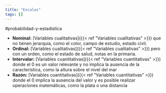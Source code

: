 ```yaml
---
title: "Escalas"
tags: []
---
```

#probabilidad-y-estadística 
- **Nominal:** [Variables cualitativas]({{< ref "Variables cualitativas" >}}) que no tienen jerarquía, como el color, campo de estudio, estado civil.
- **Ordinal:** [Variables cualitativas]({{< ref "Variables cualitativas" >}}) pero con un orden, como el estado de salud, notas en la primaria.
- **Intervalar:** [Variables cuantitativas]({{< ref "Variables cuantitativas" >}}) donde el 0 es un valor relevante y no implica la ausencia de la característica, como la altura sobre el nivel del mar
- **Razón:** [Variables cuantitativas]({{< ref "Variables cuantitativas" >}}) donde el 0 implica la ausencia del valor y es posible realizar operaciones matemáticas, como la plata o una distancia